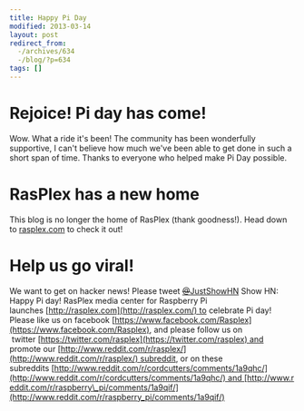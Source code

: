 ```yaml
---
title: Happy Pi Day
modified: 2013-03-14
layout: post
redirect_from:
  -/archives/634
  -/blog/?p=634
tags: []
---
```



Rejoice! Pi day has come!
=========================

Wow. What a ride it's been! The community has been wonderfully supportive, I can't believe how much we've been able to get done in such a short span of time. Thanks to everyone who helped make Pi Day possible.

RasPlex has a new home
======================

This blog is no longer the home of RasPlex (thank goodness!). Head down to [rasplex.com](http://rasplex.com) to check it out!

Help us go viral!
=================

We want to get on hacker news! Please tweet [~~@~~JustShowHN](https://twitter.com/JustShowHN) Show HN: Happy Pi day! RasPlex media center for Raspberry Pi launches [http://rasplex.com](http://rasplex.com/) to celebrate Pi day! Please like us on facebook [https://www.facebook.com/Rasplex](https://www.facebook.com/Rasplex), and please follow us on  twitter [https://twitter.com/rasplex](https://twitter.com/rasplex) and promote our [http://www.reddit.com/r/rasplex/](http://www.reddit.com/r/rasplex/) subreddit, or on these subreddits [http://www.reddit.com/r/cordcutters/comments/1a9qhc/](http://www.reddit.com/r/cordcutters/comments/1a9qhc/) and [http://www.reddit.com/r/raspberry\_pi/comments/1a9qif/](http://www.reddit.com/r/raspberry_pi/comments/1a9qif/)  
